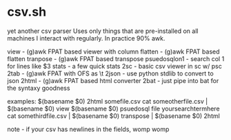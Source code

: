 # csv.sh
yet another csv parser
Uses only things that are pre-installed on all machines I interact with regularly. In practice 90% awk.  


view         - (g)awk FPAT based viewer with column
flatten      - (g)awk FPAT based flatten
tranpose     - (g)awk FPAT based transpose
psuedosqlon1 - search col 1 for lines like $3
stats        - a few quick stats
2sc          - basic csv viewer in sc w/ psc
2tab         - (g)awk FPAT with OFS as \t
2json        - use python stdlib to convert to json
2html        - (g)awk FPAT based html converter
2bat         - just pipe into bat for the syntaxy goodness

examples:
$(basename $0) 2html somefile.csv
cat someotherfile.csv | $(basename $0) view
$(basename $0) psuedosql file yoursearchtermhere
cat somethirdfile.csv | $(basename $0) transpose | $(basename $0) 2html

note - if your csv has newlines in the fields, womp womp
